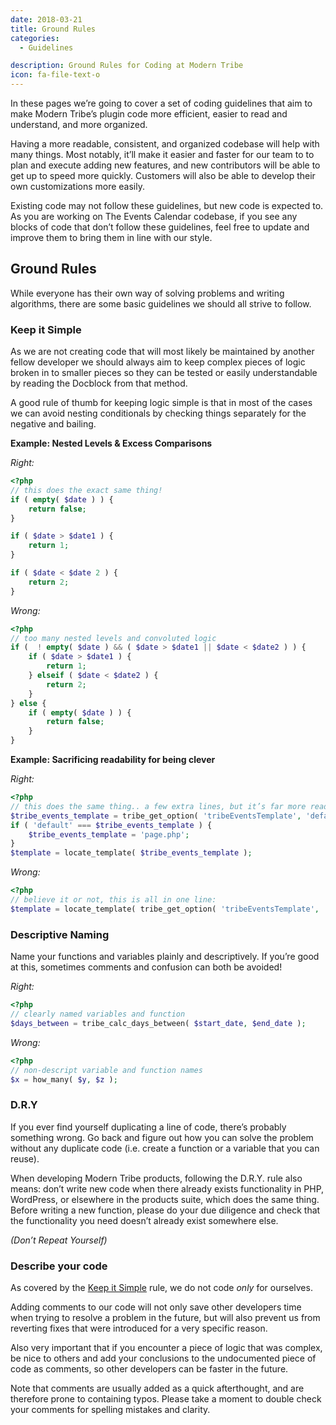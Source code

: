 ```yaml
---
date: 2018-03-21
title: Ground Rules
categories:
  - Guidelines

description: Ground Rules for Coding at Modern Tribe
icon: fa-file-text-o
---
```

In these pages we’re going to cover a set of coding guidelines that aim to make Modern Tribe’s plugin
code more efficient, easier to read and understand, and more organized.

Having a more readable, consistent, and organized codebase will help with many things. Most notably,
it’ll make it easier and faster for our team to to plan and execute adding new features, and new
contributors will be able to get up to speed more quickly. Customers will also be able to develop
their own customizations more easily.

Existing code may not follow these guidelines, but new code is expected to. As you are working on
The Events Calendar codebase, if you see any blocks of code that don’t follow these guidelines, feel
free to update and improve them to bring them in line with our style.


## Ground Rules

While everyone has their own way of solving problems and writing algorithms, there are some basic
guidelines we should all strive to follow.

### Keep it Simple

As we are not creating code that will most likely be maintained by another fellow developer we should
always aim to keep complex pieces of logic broken in to smaller pieces so they can be tested or easily
understandable by reading the Docblock from that method.

A good rule of thumb for keeping logic simple is that in most of the cases we can avoid nesting conditionals
by checking things separately for the negative and bailing.

**Example: Nested Levels & Excess Comparisons**

_Right:_

```php
<?php
// this does the exact same thing!
if ( empty( $date ) ) {
	return false;
}

if ( $date > $date1 ) {
	return 1;
}

if ( $date < $date 2 ) {
	return 2;
}
```

_Wrong:_

```php
<?php
// too many nested levels and convoluted logic
if (  ! empty( $date ) && ( $date > $date1 || $date < $date2 ) ) {
	if ( $date > $date1 ) {
		return 1;
	} elseif ( $date < $date2 ) {
		return 2;
	}
} else {
	if ( empty( $date ) ) {
		return false;
	}
}
```

**Example: Sacrificing readability for being clever**

_Right:_
```php
<?php
// this does the same thing.. a few extra lines, but it’s far more readable:
$tribe_events_template = tribe_get_option( 'tribeEventsTemplate', 'default' );
if ( 'default' === $tribe_events_template ) {
	$tribe_events_template = 'page.php';
}
$template = locate_template( $tribe_events_template );
```

_Wrong:_
```php
<?php
// believe it or not, this is all in one line:
$template = locate_template( tribe_get_option( 'tribeEventsTemplate', 'default' ) == 'default' ? 'page.php' : tribe_get_option( 'tribeEventsTemplate', 'default' ) );
```


### Descriptive Naming

Name your functions and variables plainly and descriptively. If you’re good at this, sometimes comments
and confusion can both be avoided!

_Right:_
```php
<?php
// clearly named variables and function
$days_between = tribe_calc_days_between( $start_date, $end_date );
```

_Wrong:_
```php
<?php
// non-descript variable and function names
$x = how_many( $y, $z );
```

### D.R.Y

If you ever find yourself duplicating a line of code, there’s probably something wrong. Go back and
figure out how you can solve the problem without any duplicate code (i.e. create a function or a
variable that you can reuse).

When developing Modern Tribe products, following the D.R.Y. rule also means: don’t write new code
when there already exists functionality in PHP, WordPress, or elsewhere in the products suite, which
does the same thing. Before writing a new function, please do your due diligence and check that the
functionality you need doesn’t already exist somewhere else.

_(Don’t Repeat Yourself)_

### Describe your code

As covered by the [Keep it Simple](#keep-it-simple) rule, we do not code _only_ for ourselves.

Adding comments to our code will not only save other developers time when trying to resolve a problem
in the future, but will also prevent us from reverting fixes that were introduced for a very specific
reason.

Also very important that if you encounter a piece of logic that was complex, be nice to others and add
your conclusions to the undocumented piece of code as comments, so other developers can be faster in
the future.


Note that comments are usually added as a quick afterthought, and are therefore prone to containing
typos. Please take a moment to double check your comments for spelling mistakes and clarity.